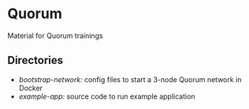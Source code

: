 # Quorum
Material for Quorum trainings

## Directories
- *bootstrap-network:* config files to start a 3-node Quorum network in Docker
- *example-app:* source code to run example application
